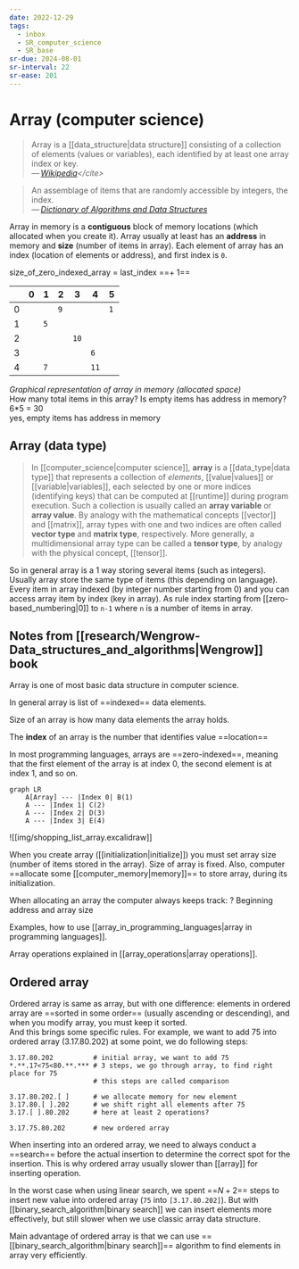 ```yaml
---
date: 2022-12-29
tags:
  - inbox
  - SR_computer_science
  - SR_base
sr-due: 2024-08-01
sr-interval: 22
sr-ease: 201
---
```


# Array (computer science)

> Array is a [[data_structure|data structure]] consisting of a collection of
> elements (values or variables), each identified by at least one array index or
> key.\
> — <cite>[Wikipedia](https://en.wikipedia.org/wiki/Array_\(data_structure\))</cite>

> An assemblage of items that are randomly accessible by integers, the index.\
> — <cite>[Dictionary of Algorithms and Data Structures](https://xlinux.nist.gov/dads/HTML/array.html)</cite>

Array in memory is a **contiguous** block of memory locations (which allocated
when you create it). Array usually at least has an **address** in memory and
**size** (number of items in array). Each element of array has an index
(location of elements or address), and first index is `0`.

size_of_zero_indexed_array = last_index ==+ 1== <!--SR:!2024-08-25,2,221-->

|     | 0   | 1   | 2   | 3    | 4    | 5   |
| --- | --- | --- | --- | ---- | ---- | --- |
| 0   |     |     | `9` |      |      | `1` |
| 1   |     | `5` |     |      |      |     |
| 2   |     |     |     | `10` |      |     |
| 3   |     |     |     |      | `6`  |     |
| 4   |     | `7` |     |      | `11` |     |
_Graphical representation of array in memory (allocated space)_\
How many total items in this array? Is empty items has address in memory?
&#10;
6*5 = 30\
yes, empty items has address in memory

## Array (data type)

> In [[computer_science|computer science]], **array** is a
> [[data_type|data type]] that represents a collection of _elements_,
> [[value|values]] or [[variable|variables]], each selected by one or more
> indices (identifying keys) that can be computed at [[runtime]] during program
> execution. Such a collection is usually called an **array variable** or
> **array value**. By analogy with the mathematical concepts [[vector]] and
> [[matrix]], array types with one and two indices are often called **vector
> type** and **matrix type**, respectively. More generally, a multidimensional
> array type can be called a **tensor type**, by analogy with the physical
> concept, [[tensor]].
>
So in general array is a 1 way storing several items (such as integers). Usually
array store the same type of items (this depending on language). Every item in
array indexed (by integer number starting from 0) and you can access array item
by index (key in array). As rule index starting from [[zero-based_numbering|0]]
to `n-1` where `n` is a number of items in array.

## Notes from [[research/Wengrow-Data_structures_and_algorithms|Wengrow]] book

Array is one of most basic data structure in computer science.

In general array is list of ==indexed== data elements. <!--SR:!2024-08-25,2,221-->

Size of an array is how many data elements the array holds.

The **index** of an array is the number that identifies value ==location== <!--SR:!2024-08-25,2,161-->

In most programming languages, arrays are ==zero-indexed==, meaning that the
first element of the array is at index 0, the second element is at index 1, and
so on. <!--SR:!2024-08-25,2,221-->

```mermaid
graph LR
    A[Array] --- |Index 0| B(1)
    A --- |Index 1| C(2)
    A --- |Index 2| D(3)
    A --- |Index 3| E(4)
```

![[img/shopping_list_array.excalidraw]]

When you create array ([[initialization|initialize]]) you must set array size
(number of items stored in the array). Size of array is fixed. Also, computer
==allocate some [[computer_memory|memory]]== to store array, during its
initialization.

When allocating an array the computer always keeps track:
?
Beginning address and array size

Examples, how to use [[array_in_programming_languages|array in programming languages]].

Array operations explained in [[array_operations|array operations]].

## Ordered array

Ordered array is same as array, but with one difference: elements in ordered
array are ==sorted in some order== (usually ascending or descending), and when
you modify array, you must keep it sorted.
\
And this brings some specific rules. For example, we want to add 75 into ordered
array (3.17.80.202) at some point, we do following steps:
&#10;
```
3.17.80.202          # initial array, we want to add 75
*.**.17<75<80.**.*** # 3 steps, we go through array, to find right place for 75
                     # this steps are called comparison

3.17.80.202.[ ]      # we allocate memory for new element
3.17.80.[ ].202      # we shift right all elements after 75
3.17.[ ].80.202      # here at least 2 operations?

3.17.75.80.202       # new ordered array
```

When inserting into an ordered array, we need to always conduct a ==search==
before the actual insertion to determine the correct spot for the insertion.
This is why ordered array usually slower than [[array]] for inserting operation. <!--SR:!2024-08-25,2,221-->

In the worst case when using linear search, we spent ==$N+2$== steps to insert
new value into ordered array (`75` into `[3.17.80.202]`). But with
[[binary_search_algorithm|binary search]] we can insert elements more
effectively, but still slower when we use classic array data structure.

Main advantage of ordered array is that we can use
==[[binary_search_algorithm|binary search]]== algorithm to find elements in
array very efficiently. <!--SR:!2024-08-25,2,217-->

